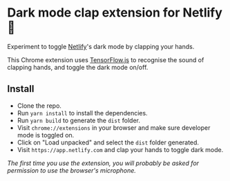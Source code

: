 # Dark mode clap extension for Netlify 👏

Experiment to toggle [Netlify](https://app.netlify.com/)'s dark mode by clapping your hands.

This Chrome extension uses [TensorFlow.js](https://www.tensorflow.org/js) to recognise the sound of clapping hands, and toggle the dark mode on/off.

## Install

- Clone the repo.
- Run `yarn install` to install the dependencies.
- Run `yarn build` to generate the `dist` folder.
- Visit `chrome://extensions` in your browser and make sure developer mode is toggled on.
- Click on "Load unpacked" and select the `dist` folder generated.
- Visit `https://app.netlify.com` and clap your hands to toggle dark mode.

_The first time you use the extension, you will probably be asked for permission to use the browser's microphone._
